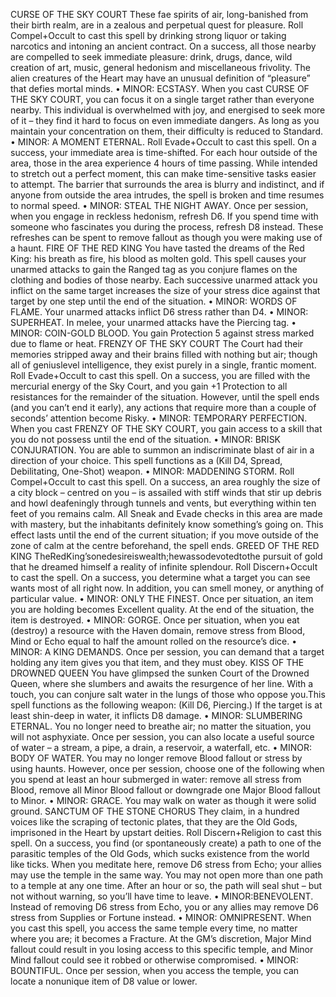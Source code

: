 CURSE OF THE SKY COURT
These fae spirits of air, long-banished from their birth
realm, are in a zealous and perpetual quest for pleasure.
Roll Compel+Occult to cast this spell by drinking
strong liquor or taking narcotics and intoning an
ancient contract. On a success, all those nearby are
compelled to seek immediate pleasure: drink,
drugs, dance, wild creation of art, music, general
hedonism and miscellaneous frivolity. The alien
creatures of the Heart may have an unusual definition
of “pleasure” that defies mortal minds.
• MINOR: ECSTASY. When you cast CURSE OF
THE SKY COURT, you can focus it on a single
target rather than everyone nearby. This
individual is overwhelmed with joy, and
energised to seek more of it – they find it hard
to focus on even immediate dangers. As long as
you maintain your concentration on them,
their difficulty is reduced to Standard.
• MINOR: A MOMENT ETERNAL. Roll
Evade+Occult to cast this spell. On a success,
your immediate area is time-shifted. For each
hour outside of the area, those in the area
experience 4 hours of time passing. While
intended to stretch out a perfect moment, this
can make time-sensitive tasks easier to attempt.
The barrier that surrounds the area is blurry and indistinct, and if anyone from outside the area
intrudes, the spell is broken and time resumes to
normal speed.
• MINOR: STEAL THE NIGHT AWAY. Once per
session, when you engage in reckless
hedonism, refresh D6. If you spend time with
someone who fascinates you during the
process, refresh D8 instead. These refreshes
can be spent to remove fallout as though you
were making use of a haunt.
FIRE OF THE RED KING
You have tasted the dreams of the Red King: his breath as
fire, his blood as molten gold. This spell causes your
unarmed attacks to gain the Ranged tag as you
conjure flames on the clothing and bodies of those
nearby. Each successive unarmed attack you inflict
on the same target increases the size of your stress
dice against that target by one step until the end of
the situation.
• MINOR: WORDS OF FLAME. Your unarmed
attacks inflict D6 stress rather than D4.
• MINOR: SUPERHEAT. In melee, your
unarmed attacks have the Piercing tag.
• MINOR: COIN-GOLD BLOOD. You gain
Protection 5 against stress marked due to
flame or heat.
FRENZY OF THE SKY COURT
The Court had their memories stripped away and their
brains filled with nothing but air; though all of geniuslevel
intelligence, they exist purely in a single, frantic
moment. Roll Evade+Occult to cast this spell. On a
success, you are filled with the mercurial energy of
the Sky Court, and you gain +1 Protection to all resistances
for the remainder of the situation. However,
until the spell ends (and you can’t end it early),
any actions that require more than a couple of
seconds’ attention become Risky.
• MINOR: TEMPORARY PERFECTION. When
you cast FRENZY OF THE SKY COURT, you
gain access to a skill that you do not possess
until the end of the situation.
• MINOR: BRISK CONJURATION. You are able to
summon an indiscriminate blast of air in a
direction of your choice. This spell functions as a
(Kill D4, Spread, Debilitating, One-Shot) weapon.
• MINOR: MADDENING STORM. Roll
Compel+Occult to cast this spell. On a success, an
area roughly the size of a city block – centred on
you – is assailed with stiff winds that stir up
debris and howl deafeningly through tunnels and
vents, but everything within ten feet of you
remains calm. All Sneak and Evade checks in this
area are made with mastery, but the inhabitants
definitely know something’s going on. This effect
lasts until the end of the current situation; if you
move outside of the zone of calm at the centre
beforehand, the spell ends.
GREED OF THE RED KING
TheRedKing’sonedesireiswealth;hewassodevotedtothe
pursuit of gold that he dreamed himself a reality of infinite
splendour. Roll Discern+Occult to cast the spell. On a
success, you determine what a target you can see
wants most of all right now. In addition, you can
smell money, or anything of particular value.
• MINOR: ONLY THE FINEST. Once per
situation, an item you are holding becomes
Excellent quality. At the end of the situation,
the item is destroyed.
• MINOR: GORGE. Once per situation, when
you eat (destroy) a resource with the Haven
domain, remove stress from Blood, Mind or
Echo equal to half the amount rolled on the
resource’s dice.
• MINOR: A KING DEMANDS. Once per session,
you can demand that a target holding any item
gives you that item, and they must obey.
KISS OF THE DROWNED QUEEN
You have glimpsed the sunken Court of the Drowned
Queen, where she slumbers and awaits the resurgence
of her line. With a touch, you can conjure salt
water in the lungs of those who oppose you.This
spell functions as the following weapon: (Kill D6,
Piercing.) If the target is at least shin-deep in
water, it inflicts D8 damage.
• MINOR: SLUMBERING ETERNAL. You no
longer need to breathe air; no matter the
situation, you will not asphyxiate. Once per
session, you can also locate a useful source of
water – a stream, a pipe, a drain, a reservoir, a
waterfall, etc.
• MINOR: BODY OF WATER. You may no longer
remove Blood fallout or stress by using haunts.
However, once per session, choose one of the
following when you spend at least an hour
submerged in water: remove all stress from
Blood, remove all Minor Blood fallout or
downgrade one Major Blood fallout to Minor.
• MINOR: GRACE. You may walk on water as
though it were solid ground.
SANCTUM OF THE STONE CHORUS
They claim, in a hundred voices like the scraping of tectonic
plates, that they are the Old Gods, imprisoned in the Heart
by upstart deities. Roll Discern+Religion to cast this
spell. On a success, you find (or spontaneously
create) a path to one of the parasitic temples of the
Old Gods, which sucks existence from the world like
ticks. When you meditate here, remove D6 stress
from Echo; your allies may use the temple in the
same way. You may not open more than one path to
a temple at any one time. After an hour or so, the
path will seal shut – but not without warning, so
you’ll have time to leave.
• MINOR:BENEVOLENT. Instead of removing D6
stress from Echo, you or any allies may remove
D6 stress from Supplies or Fortune instead.
• MINOR: OMNIPRESENT. When you cast this
spell, you access the same temple every time,
no matter where you are; it becomes a
Fracture. At the GM’s discretion, Major Mind
fallout could result in you losing access to this
specific temple, and Minor Mind fallout could
see it robbed or otherwise compromised.
• MINOR: BOUNTIFUL. Once per session, when
you access the temple, you can locate a nonunique
item of D8 value or lower.